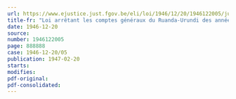 ```yaml
---
url: https://www.ejustice.just.fgov.be/eli/loi/1946/12/20/1946122005/justel
title-fr: "Loi arrêtant les comptes généraux du Ruanda-Urundi des années 1935 et 1936 et contenant le règlement définitif des budgets des exercices 1934 et 1935"
date: 1946-12-20
source:
number: 1946122005
page: 888888
case: 1946-12-20/05
publication: 1947-02-20
starts:
modifies:
pdf-original:
pdf-consolidated:
---
```


